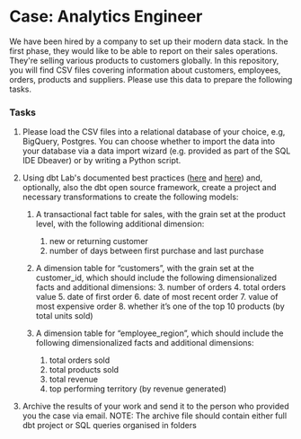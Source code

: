 # Case: Analytics Engineer
We have been hired by a company to set up their modern data stack. In the first phase, they would like to be able to report on their sales operations.
They're selling various products to customers globally. In this repository, you will find CSV files covering information about customers, employees, orders, products and suppliers. Please use this data
to prepare the following tasks.

### Tasks

1. Please load the CSV files into a relational database of your choice, e.g, BigQuery, Postgres. You can choose whether to import the data into your database via a data import wizard (e.g. provided as part of the SQL IDE Dbeaver) or by writing a Python script.


2. Using dbt Lab's documented best practices ([here](https://docs.getdbt.com/docs/guides/best-practices) and [here](https://docs.getdbt.com/docs/guides/best-practices)) and, optionally, also the dbt open source framework, create a project and necessary transformations to create the following models:

   1. A transactional fact table for sales, with the grain set at the product level, with the following additional dimension:
      1. new or returning customer 
      2. number of days between first purchase and last purchase
      
   2. A dimension table for “customers”, with the grain set at the customer_id, which should include the following dimensionalized facts and additional dimensions:
      3. number of orders 
      4. total orders value 
      5. date of first order 
      6. date of most recent order 
      7. value of most expensive order
      8. whether it’s one of the top 10 products (by total units sold)
      
   3. A dimension table for “employee_region”, which should include the following dimensionalized facts and additional dimensions:
      1. total orders sold
      2. total products sold
      3. total revenue
      4. top performing territory (by revenue generated)
      

2. Archive the results of your work and send it to the person who provided you the case via email. 
   NOTE: The archive file should contain either full dbt project or SQL queries organised in folders
